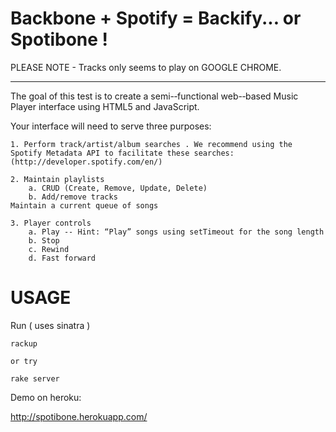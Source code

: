 Backbone + Spotify = Backify... or Spotibone !
==============================================

PLEASE NOTE - Tracks only seems to play on GOOGLE CHROME.

***

The goal of this test is to create a semi-­‐functional web-­‐based Music Player interface using HTML5 and JavaScript.

Your interface will need to serve three purposes:

	1. Perform track/artist/album searches . We recommend using the Spotify Metadata API to facilitate these searches: (http://developer.spotify.com/en/)

	2. Maintain playlists 
		a. CRUD (Create, Remove, Update, Delete) 
		b. Add/remove tracks 
	Maintain a current queue of songs 

	3. Player controls 
		a. Play -­‐ Hint: “Play” songs using setTimeout for the song length 
		b. Stop 
		c. Rewind 
		d. Fast forward

USAGE
=====

Run ( uses sinatra )


    rackup

    or try

    rake server


Demo on heroku:

http://spotibone.herokuapp.com/
